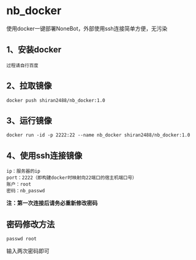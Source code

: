 # nb_docker
使用docker一键部署NoneBot，外部使用ssh连接简单方便，无污染

## 1、安装docker
```
过程请自行百度
```

## 2、拉取镜像
```
docker push shiran2488/nb_docker:1.0
```

## 3、运行镜像
```
docker run -id -p 2222:22 --name nb_docker shiran2488/nb_docker:1.0
```

## 4、使用ssh连接镜像
```
ip：服务器的ip
port：2222（即构建docker时映射向22端口的宿主机端口号）
账户：root
密码：nb_passwd
```
**注：第一次连接后请务必重新修改密码**

## 密码修改方法
```
passwd root
```
输入两次密码即可
